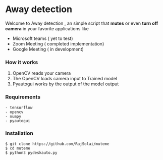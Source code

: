 # Away detection

Welcome to Away detection , an simple script that **mutes** or even **turn off camera** in your favorite applications like 
- Microsoft teams ( yet to test) 
- Zoom Meeting ( completed implementation)
- Google Meeting ( in development)

### How it works

1. OpenCV reads your camera
2. The OpenCV loads camera input to Trained model
3. Pyautogui works by the output of the model output

### Requirements
```
- tensorflow
- opencv
- numpy
- pyautogui
``` 
### Installation
```
$ git clone https://github.com/RajSolai/muteme
$ cd muteme
$ python3 pydeskauto.py
```
